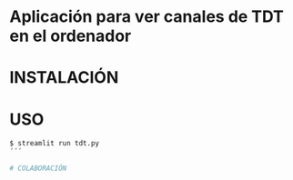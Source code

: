 # Aplicación para ver canales de TDT en el ordenador 

# INSTALACIÓN

# USO

```bash
$ streamlit run tdt.py
´´´

# COLABORACIÓN


